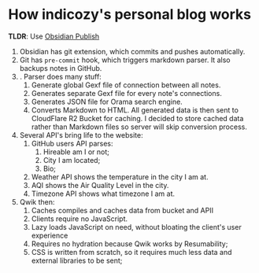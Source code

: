 # How indicozy's personal blog works
**TLDR**: Use [Obsidian Publish](https://obsidian.md/publish)

1. Obsidian has git extension, which commits and pushes automatically.
2. Git has `pre-commit` hook, which triggers markdown parser. It also backups notes in GitHub.
3. . Parser does many stuff:
	1. Generate global Gexf file of connection between all notes.
	2. Generates separate Gexf file for every note's connections.
	3. Generates JSON file for Orama search engine. 
	4. Converts Markdown to HTML.
	All generated data is then sent to CloudFlare R2 Bucket for caching. I decided to store cached data rather than Markdown files so server will skip conversion process.
4. Several API's bring life to the website:
	1. GitHub users API parses:
		1. Hireable am I or not;
		2. City I am located;
		3. Bio;
	2. Weather API shows the temperature in the city I am at.
	3. AQI shows the Air Quality Level in the city.
	4. Timezone API shows what timezone I am at.
5. Qwik then:
	1. Caches compiles and caches data from bucket and APII
	2. Clients require no JavaScript.
	4. Lazy loads JavaScript on need, without bloating the client's user experience
	5. Requires no hydration because Qwik works by Resumability;
	6. CSS is written from scratch, so it requires much less data and external libraries to be sent;
